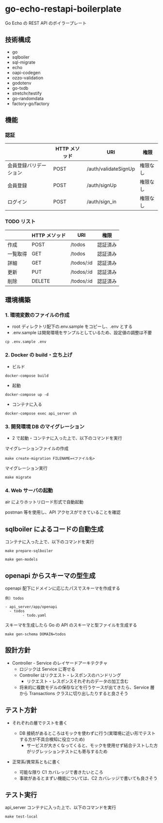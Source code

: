 # go-echo-restapi-boilerplate

Go Echo の REST API のボイラープレート

## 技術構成

- go
- sqlboiler
- sql-migrate
- echo
- oapi-codegen
- ozzo-validation
- godotenv
- go-txdb
- stretchr/testify
- go-randomdata
- factory-go/factory

## 機能

### 認証

|                        | HTTP メソッド | URI                  | 権限     |
| ---------------------- | ------------- | -------------------- | -------- |
| 会員登録バリデーション | POST          | /auth/validateSignUp | 権限なし |
| 会員登録               | POST          | /auth/signUp         | 権限なし |
| ログイン               | POST          | /auth/sign_in        | 権限なし |

### TODO リスト

|          | HTTP メソッド | URI        | 権限     |
| -------- | ------------- | ---------- | -------- |
| 作成     | POST          | /todos     | 認証済み |
| 一覧取得 | GET           | /todos     | 認証済み |
| 詳細     | GET           | /todos/:id | 認証済み |
| 更新     | PUT           | /todos/:id | 認証済み |
| 削除     | DELETE        | /todos/:id | 認証済み |

## 環境構築

### 1. 環境変数のファイルの作成

- root ディレクトリ配下の.env.sample をコピーし、.env とする
- .env.sample は開発環境をサンプルとしているため、設定値の調整は不要

```
cp .env.sample .env
```

### 2. Docker の build・立ち上げ

- ビルド

```
docker-compose build
```

- 起動

```
docker-compose up -d
```

- コンテナに入る

```
docker-compose exec api_server sh
```

### 3. 開発環境 DB のマイグレーション

- 2 で起動・コンテナに入った上で、以下のコマンドを実行

マイグレーションファイルの作成

```
make create-migration FILENAME=<ファイル名>
```

マイグレーション実行

```
make migrate
```

### 4. Web サーバの起動

air によりホットリロード形式で自動起動

postman 等を使用し、API アクセスができていることを確認

## sqlboiler によるコードの自動生成

コンテナに入った上で、以下のコマンドを実行

```
make prepare-sqlboiler

make gen-models
```

## openapi からスキーマの型生成

openapi 配下にドメインに応じたパスでスキーマを作成する

```
例) todos

- api_server/app/openapi
  - todos
		- todo.yaml
```

スキーマを生成したら Go の API のスキーマと型ファイルを生成する

```
make gen-schema DOMAIN=todos
```

## 設計方針

- Controller - Service のレイヤードアーキテクチャ
  - ロジックは Service に寄せる
  - Controller はリクエスト・レスポンスのハンドリング
    - リクエスト・レスポンスそれぞれのデータの加工含む
  - 将来的に複数モデルの保存などを行うケースが出てきたら、Service 層から Transactions クラスに切り出したりすると良さそう

## テスト方針

- それぞれの層でテストを書く

  - DB 接続があるところはモックを使わずに行う(実環境に近い形でテストする方が不具合検知に役立つため)
    - サービスが大きくなってくると、モックを使用せず結合テストした方がリグレッションテストにも寄与するため

- 正常系/異常系ともに書く
  - 可能な限り C1 カバレッジで書きたいところ
  - 事故があるとまずい機能については、C2 カバレッジで書いても良さそう

## テスト実行

api_server コンテナに入った上で、以下のコマンドを実行

```
make test-local
```
